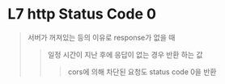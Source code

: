 # L7 http Status Code 0

> 서버가 꺼져있는 등의 이유로 response가 없을 때
>
> > 일정 시간이 지난 후에 응답이 없는 경우 반환 하는 값
> >
> > > cors에 의해 차단된 요청도 status code 0을 반환
